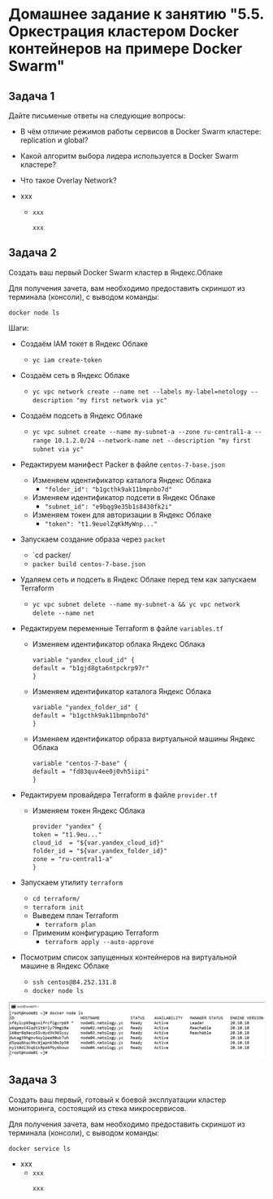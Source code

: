 # Домашнее задание к занятию "5.5. Оркестрация кластером Docker контейнеров на примере Docker Swarm"

## Задача 1

Дайте письменые ответы на следующие вопросы:

- В чём отличие режимов работы сервисов в Docker Swarm кластере: replication и global?
- Какой алгоритм выбора лидера используется в Docker Swarm кластере?
- Что такое Overlay Network?


- xxx
    - `xxx`
        ```
        xxx
        ```




## Задача 2

Создать ваш первый Docker Swarm кластер в Яндекс.Облаке

Для получения зачета, вам необходимо предоставить скриншот из терминала (консоли), с выводом команды:
```
docker node ls
```

Шаги:
- Создаём IAM токет в Яндекс Облаке  
    - `yc iam create-token`  
- Создаём сеть в Яндекс Облаке    
    - `yc vpc network create --name net --labels my-label=netology --description "my first network via yc"`  
- Создаём подсеть в Яндекс Облаке  
    - `yc vpc subnet create --name my-subnet-a --zone ru-central1-a --range 10.1.2.0/24 --network-name net --description "my first subnet via yc"`  
- Редактируем манифест Packer в файле `centos-7-base.json`  
    -  Изменяем идентификатор каталога Яндекс Облака  
        - `"folder_id": "b1gcthk9ak11bmpnbo7d"`  
    - Изменяем идентификатор подсети в Яндекс Облаке  
        - `"subnet_id": "e9bqg9e35b1s8430fk2i"`  
    - Изменяем токен для авторизации в Яндекс Облаке  
        - `"token": "t1.9euelZqKkMyWnp..."`
- Запускаем создание образа через `packet`  
    - `cd packer/ 
    - `packer build centos-7-base.json`  
- Удаляем сеть и подсеть в Яндекс Облаке перед тем как запускаем Terraform  
    - `yc vpc subnet delete --name my-subnet-a && yc vpc network delete --name net`  
- Редактируем переменные Terraform в файле `variables.tf`  
    -  Изменяем идентификатор облака Яндекс Облака  
        ```
        variable "yandex_cloud_id" {
        default = "b1gjd8gta6ntpckrp97r"
        }
        ```
    -  Изменяем идентификатор каталога Яндекс Облака  
        ```
        variable "yandex_folder_id" {
        default = "b1gcthk9ak11bmpnbo7d"
        }
        ```
    -  Изменяем идентификатор образа виртуальной машины Яндекс Облака  
        ```
        variable "centos-7-base" {
        default = "fd83quv4ee0j0vh5iipi"
        }
        ```
- Редактируем провайдера Terraform в файле `provider.tf`  
    - Изменяем токен Яндекс Облака   
        ```
        provider "yandex" {
        token = "t1.9eu..."
        cloud_id  = "${var.yandex_cloud_id}"
        folder_id = "${var.yandex_folder_id}"
        zone = "ru-central1-a"
        }
        ```
- Запускаем утилиту `terraform`  
    - `cd terraform/`  
    - `terraform init`  
    - Выведем план Terraform   
        - `terraform plan`  
    - Применим конфигурацию Terraform   
        - `terraform apply --auto-approve`  

- Посмотрим список запущенных контейнеров на виртуальной машине в Яндекс Облаке  
    - `ssh centos@84.252.131.8`
    - `docker node ls`


![05-virt-05-docker-swarm-01.png](05-virt-05-docker-swarm-01.png)  













## Задача 3

Создать ваш первый, готовый к боевой эксплуатации кластер мониторинга, состоящий из стека микросервисов.

Для получения зачета, вам необходимо предоставить скриншот из терминала (консоли), с выводом команды:
```
docker service ls
```

- xxx
    - `xxx`
        ```
        xxx
        ```
